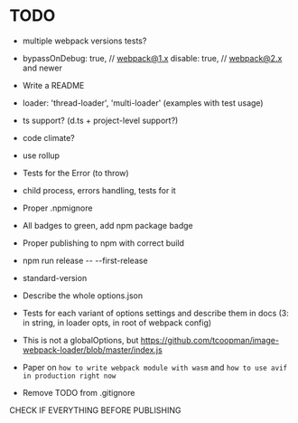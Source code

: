 # TODO

- multiple webpack versions tests?
- bypassOnDebug: true, // webpack@1.x
  disable: true, // webpack@2.x and newer
- Write a README
- loader: 'thread-loader', 'multi-loader' (examples with test usage)

- ts support? (d.ts + project-level support?)
- code climate?
- use rollup

- Tests for the Error (to throw)
- child process, errors handling, tests for it

- Proper .npmignore
- All badges to green, add npm package badge
- Proper publishing to npm with correct build
- npm run release -- --first-release
- standard-version

- Describe the whole options.json
- Tests for each variant of options settings and describe them in docs (3: in string, in loader opts, in root of webpack config)
- This is not a globalOptions, but https://github.com/tcoopman/image-webpack-loader/blob/master/index.js

- Paper on `how to write webpack module with wasm` and `how to use avif in production right now`

- Remove TODO from .gitignore

CHECK IF EVERYTHING BEFORE PUBLISHING
